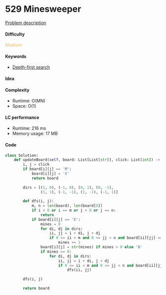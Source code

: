 529 Minesweeper
=======================
[Problem description](https://leetcode.com/problems/minesweeper/)

#### Difficulty
<span style="color:#FABC60">Medium</span>

#### Keywords
- [Depth-first search](../categories/dfs.md)

#### Idea

#### Complexity
- Runtime: O(MN)
- Space: O(1)

#### LC performance
- Runtime: 216 ms
- Memory usage: 17 MB

#### Code
```python
class Solution:
    def updateBoard(self, board: List[List[str]], click: List[int]) -> List[List[str]]:
        i, j = click
        if board[i][j] == 'M':
            board[i][j] = 'X'
            return board
        
        dirs = [(1, 0), (-1, 0), (0, 1), (0, -1),
                (1, 1), (-1, -1), (1, -1), (-1, 1)]
        
        def dfs(i, j):
            m, n = len(board), len(board[0])
            if i < 0 or i == m or j < 0 or j == n:
                return
            if board[i][j] == 'E':
                mines = 0
                for di, dj in dirs:
                    ii, jj = i + di, j + dj
                    if 0 <= ii < m and 0 <= jj < n and board[ii][jj] == 'M':
                        mines += 1
                board[i][j] = str(mines) if mines > 0 else 'B'
                if mines == 0:
                    for di, dj in dirs:
                        ii, jj = i + di, j + dj
                        if 0 <= ii < m and 0 <= jj < n and board[ii][jj] == 'E':
                            dfs(ii, jj)
        
        dfs(i, j)
        
        return board
```